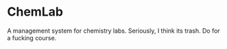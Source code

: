 # ChemLab
A management system for chemistry labs. Seriously, I think its trash. Do for a fucking course.
